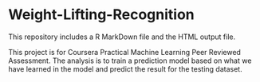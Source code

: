 # Weight-Lifting-Recognition

This repository includes a R MarkDown file and the HTML output file. 

This project is for Coursera Practical Machine Learning Peer Reviewed Assessment. The analysis is to train a prediction model based on what we have learned in the model and predict the result for the testing dataset. 

